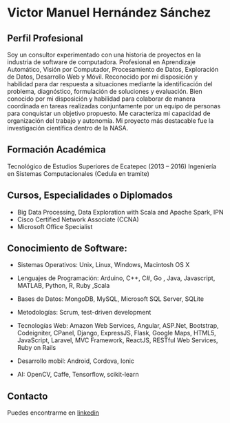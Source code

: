 # Victor Manuel Hernández Sánchez

## Perfil Profesional  

Soy un consultor experimentado con una historia de proyectos en la industria de software de computadora. Profesional en Aprendizaje Automático, Visión por Computador, Procesamiento de Datos, Exploración de Datos, Desarrollo Web y Móvil. Reconocido por mi disposición y habilidad para dar respuesta a situaciones mediante la identificación del problema, diagnóstico, formulación de soluciones y evaluación. Bien conocido por mi disposición y habilidad para colaborar de manera coordinada en tareas realizadas conjuntamente por un equipo de personas para conquistar un objetivo propuesto. Me caracteriza mi capacidad de organización del trabajo y autonomía. Mi proyecto más destacable fue la investigación científica dentro de la NASA.

## Formación Académica

Tecnológico de Estudios Superiores de Ecatepec (2013 – 2016)
  Ingeniería en Sistemas Computacionales (Cedula en tramite)


## Cursos, Especialidades o Diplomados 

- Big Data Processing, Data Exploration with Scala and Apache Spark, IPN 
- Cisco Certified Network Associate (CCNA) 
- Microsoft Office Specialist

## Conocimiento de Software:

- Sistemas Operativos: Unix, Linux, Windows, Macintosh OS X

- Lenguajes de Programación: Arduino, C++, C#, Go , Java, Javascript, MATLAB, Python, R, Ruby ,Scala

- Bases de Datos: MongoDB, MySQL, Microsoft SQL Server, SQLite

- Metodologías: Scrum, test-driven development

- Tecnologías Web: Amazon Web Services, Angular, ASP.Net, Bootstrap, Codeigniter, CPanel, Django, ExpressJS, Flask, Google Maps, HTML5, JavaScript, Laravel, MVC Framework, ReactJS, RESTful Web Services, Ruby on Rails

- Desarrollo mobil: Android, Cordova, Ionic

- AI: OpenCV, Caffe, Tensorflow, scikit-learn

## Contacto

Puedes encontrarme en [linkedin](https://www.linkedin.com/in/victor-hernandez-1ba65a67/)
